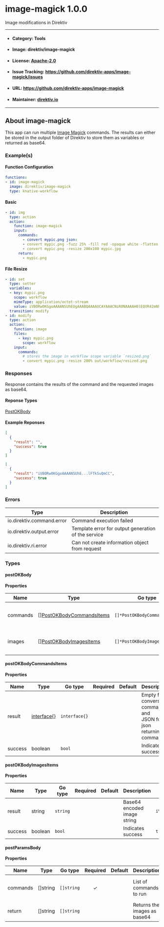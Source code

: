 
# image-magick 1.0.0

Image modifications in Direktiv

---
- #### Category: Tools
- #### Image: direktiv/image-magick 
- #### License: [Apache-2.0](https://www.apache.org/licenses/LICENSE-2.0)
- #### Issue Tracking: https://github.com/direktiv-apps/image-magick/issues
- #### URL: https://github.com/direktiv-apps/image-magick
- #### Maintainer: [direktiv.io](https://www.direktiv.io)
---

## About image-magick

This app can run multiple [Image Magick](https://imagemagick.org/index.php) commands. 
The results can either be stored in the output folder of Direktiv to store them as variables or returned as base64.

### Example(s)
  #### Function Configuration
  ```yaml
  functions:
  - id: image-magick
    image: direktiv/image-magick
    type: knative-workflow
  ```
   #### Basic
   ```yaml
   - id: img
     type: action
     action:
       function: image-magick
       input:
         commands:
           - convert mypic.png json:
           - convert mypic.png -fuzz 25% -fill red -opaque white -flatten mypic.png
           - convert mypic.png -resize 200x100 mypic.jpg
         return:
           - mypic.png
   ```
   #### File Resize
   ```yaml
   - id: set
     type: setter
     variables:
     - key: mypic.png
       scope: workflow
       mimeType: application/octet-stream
       value: iVBORw0KGgoAAAANSUhEUgAAABQAAAAUCAYAAACNiR0NAAAAH0lEQVR42mNk+P+/noGKgHHUwFEDRw0cNXDUwJFqIAAczzHZPJWe1QAAAABJRU5ErkJggg==
     transition: modify
   - id: modify 
     type: action
     action:
       function: image
       files:
         - key: mypic.png
           scope: workflow
       input: 
         commands:
           # stores the image in workflow scope variable `resized.png`
           - convert mypic.png -resize 200% out/workflow/resized.png 
   ```

### Responses
  Response contains the results of the command and the requested images as base64.
#### Reponse Types
    
  

[PostOKBody](#post-o-k-body)
#### Example Reponses
    
```json
[
  {
    "result": "",
    "success": true
  }
]
```
```json
[
  {
    "result": "iVBORw0KGgoAAAANSUhE...lFTkSuQmCC",
    "success": true
  }
]
```

### Errors
| Type | Description
|------|---------|
| io.direktiv.command.error | Command execution failed |
| io.direktiv.output.error | Template error for output generation of the service |
| io.direktiv.ri.error | Can not create information object from request |


### Types
#### <span id="post-o-k-body"></span> postOKBody

  



**Properties**

| Name | Type | Go type | Required | Default | Description | Example |
|------|------|---------|:--------:| ------- |-------------|---------|
| commands | [][PostOKBodyCommandsItems](#post-o-k-body-commands-items)| `[]*PostOKBodyCommandsItems` |  | | List of results for the commands. |  |
| images | [][PostOKBodyImagesItems](#post-o-k-body-images-items)| `[]*PostOKBodyImagesItems` |  | | List of base64 encoded images. |  |


#### <span id="post-o-k-body-commands-items"></span> postOKBodyCommandsItems

  



**Properties**

| Name | Type | Go type | Required | Default | Description | Example |
|------|------|---------|:--------:| ------- |-------------|---------|
| result | [interface{}](#interface)| `interface{}` |  | | Empty for conversion commands and<br> JSON for json returning commands. | `{"image":{"alpha":"sss"}}` |
| success | boolean| `bool` |  | | Indicates success | `true` |


#### <span id="post-o-k-body-images-items"></span> postOKBodyImagesItems

  



**Properties**

| Name | Type | Go type | Required | Default | Description | Example |
|------|------|---------|:--------:| ------- |-------------|---------|
| result | string| `string` |  | | Base64 encoded image string | `iVBORw0KGgoA...AABJRU5ErkJggg==` |
| success | boolean| `bool` |  | | Indicates success | `true` |


#### <span id="post-params-body"></span> postParamsBody

  



**Properties**

| Name | Type | Go type | Required | Default | Description | Example |
|------|------|---------|:--------:| ------- |-------------|---------|
| commands | []string| `[]string` | ✓ | | List of commands to run | `convert mypic.png -resize 200x100 mypic.jpg` |
| return | []string| `[]string` |  | | Returns the images as base64 | `myimage.jpg` |

 
